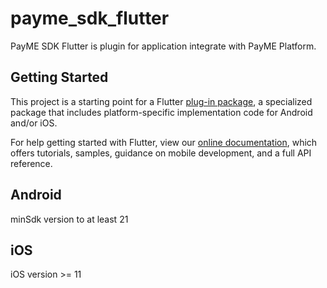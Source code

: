 # payme_sdk_flutter

PayME SDK Flutter is plugin for application integrate with PayME Platform.

## Getting Started

This project is a starting point for a Flutter
[plug-in package](https://flutter.dev/developing-packages/),
a specialized package that includes platform-specific implementation code for
Android and/or iOS.

For help getting started with Flutter, view our
[online documentation](https://flutter.dev/docs), which offers tutorials,
samples, guidance on mobile development, and a full API reference.

## Android
minSdk version to at least 21

## iOS
iOS version >= 11